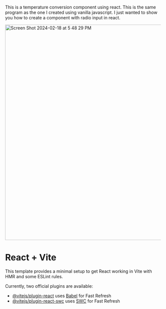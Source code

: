 
This is a temperature conversion component using react. This is the same program as the one I created using vanilla javascript. I just wanted to show you how to create a component with radio input in react.


<img width="695" alt="Screen Shot 2024-02-18 at 5 48 29 PM" src="https://github.com/JonathanRaposo/temperute-conversion-component-react/assets/67019470/25f2358e-58eb-4e56-825b-11235c89cbc8">




# React + Vite

This template provides a minimal setup to get React working in Vite with HMR and some ESLint rules.

Currently, two official plugins are available:

- [@vitejs/plugin-react](https://github.com/vitejs/vite-plugin-react/blob/main/packages/plugin-react/README.md) uses [Babel](https://babeljs.io/) for Fast Refresh
- [@vitejs/plugin-react-swc](https://github.com/vitejs/vite-plugin-react-swc) uses [SWC](https://swc.rs/) for Fast Refresh
